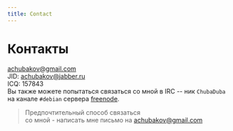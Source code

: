 ```yaml
---
title: Contact
---
```


# Контакты

[achubakov@gmail.com](mailto:achubakov@gmail.com)  
JID: achubakov@jabber.ru  
ICQ: 157843  
Вы также можете попытаться связаться со мной в IRC -- 
ник   `ChubaDuba`  на канале  `#debian`  сервера [freenode].

> Предпочтительный способ связаться  
> со мной - написать мне письмо на
[achubakov@gmail.com](mailto:achubakov@gmail.com)  

[freenode]: http://freenode.net/
